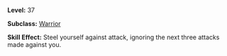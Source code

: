 <!-- TITLE: Skill: Pain Tolerance -->

**Level:** 37

**Subclass:** [Warrior](warrior)

**Skill Effect:**  Steel yourself against attack, ignoring the next three attacks made against you.